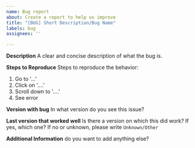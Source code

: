 ```yaml
---
name: Bug report
about: Create a report to help us improve
title: "[BUG] Short Description/Bug Name"
labels: bug
assignees: ''

---
```


**Description**
A clear and concise description of what the bug is.

**Steps to Reproduce**
Steps to reproduce the behavior:
1. Go to '...'
2. Click on '....'
3. Scroll down to '....'
4. See error

**Version with bug**
In what version do you see this issue?

**Last version that worked well**
Is there a version on which this did work? If yes, which one? If no or unknown, please write ``Unknown/Other``

**Additional Information**
do you want to add anything else?
